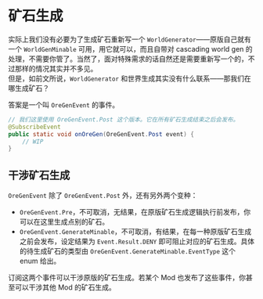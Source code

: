 # 矿石生成

实际上我们没有必要为了生成矿石重新写一个 `WorldGenerator`——原版自己就有一个 `WorldGenMinable` 可用，用它就可以，而且自带对 cascading world gen 的处理，不需要你管了。当然了，面对特殊需求的话自然还是需要重新写一个的，不过那样的情况其实并不多见。  
但是，如前文所说，`WorldGenerator` 和世界生成其实没有什么联系——那我们在哪生成矿石？  

答案是一个叫 `OreGenEvent` 的事件。

```java
// 我们这里使用 OreGenEvent.Post 这个版本。它在所有矿石生成结束之后会发布。
@SubscribeEvent
public static void onOreGen(OreGenEvent.Post event) {
    // WIP
}
```

## 干涉矿石生成

`OreGenEvent` 除了 `OreGenEvent.Post` 外，还有另外两个变种：

  * `OreGenEvent.Pre`，不可取消，无结果，在原版矿石生成逻辑执行前发布，你可以在这里生成点别的矿石。
  * `OreGenEvent.GenerateMinable`，不可取消，有结果，在每一种原版矿石生成之前会发布，设定结果为 `Event.Result.DENY` 即可阻止对应的矿石生成。具体的待生成矿石的类型由 `OreGenEvent.GenerateMinable.EventType` 这个 enum 给出。

订阅这两个事件可以干涉原版的矿石生成。若某个 Mod 也发布了这些事件，你甚至可以干涉其他 Mod 的矿石生成。
